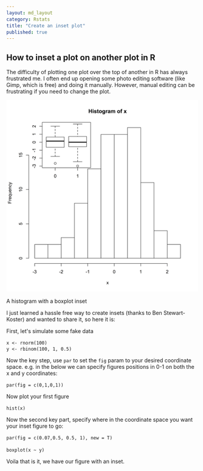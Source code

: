 ```yaml
---
layout: md_layout
category: Rstats
title: "Create an inset plot"
published: true  
---
```


## How to inset a plot on another plot in R  

The difficulty of plotting one plot over the top of another in R has always frustrated me. I often end up opening some photo editing software (like Gimp, which is free) and doing it manually. However, manual editing can be frustrating if you need to change the plot.  

<div class = "image_caption">
<img src ="/Images/inset_plot.png" alt="" class="image_float"/>
<p> A histogram with a boxplot inset </p>
</div>   

I just learned a hassle free way to create insets (thanks to Ben Stewart-Koster) and wanted to share it, so here it is:

First, let's simulate some fake data  

```  
x <- rnorm(100)  
y <- rbinom(100, 1, 0.5)
```     

Now the key step, use `par` to set the `fig` param to your desired coordinate space. e.g. in the below we can specify figures positions in 0-1 on both the x and y coordinates:  

```
par(fig = c(0,1,0,1))
```  
Now plot your first figure  

```
hist(x)  
```  

Now the second key part, specify where in the coordinate space you want your inset figure to go:  
```  
par(fig = c(0.07,0.5, 0.5, 1), new = T)  

boxplot(x ~ y)  
```   

Voila that is it, we have our figure with an inset.  
